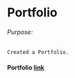 # Portfolio

###### Purpose:
    Created a Portfolio.


#### Portfolio [link](https://tsurya-brs.github.io/Portfolio/)
